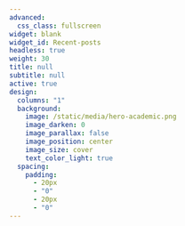 ```yaml
---
advanced:
  css_class: fullscreen
widget: blank
widget_id: Recent-posts
headless: true
weight: 30
title: null
subtitle: null
active: true
design:
  columns: "1"
  background:
    image: /static/media/hero-academic.png
    image_darken: 0
    image_parallax: false
    image_position: center
    image_size: cover
    text_color_light: true
  spacing:
    padding:
      - 20px
      - "0"
      - 20px
      - "0"
---
```

